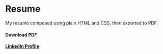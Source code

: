 # Resume

My resume composed using plain HTML and CSS, then exported to PDF.

#### [Download PDF](https://github.com/albhilazo/resume/raw/master/Albert-Hilazo-Aguilera-resume.pdf)

#### [LinkedIn Profile](https://linkedin.com/in/albhilazo)
